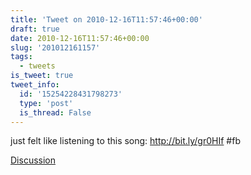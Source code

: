 ```yaml
---
title: 'Tweet on 2010-12-16T11:57:46+00:00'
draft: true
date: 2010-12-16T11:57:46+00:00
slug: '201012161157'
tags:
  - tweets
is_tweet: true
tweet_info:
  id: '15254228431798273'
  type: 'post'
  is_thread: False
---
```




just felt like listening to this song: http://bit.ly/gr0HIf #fb

[Discussion](https://x.com/sytelus/status/15254228431798273)
